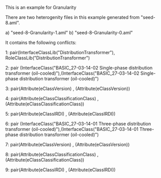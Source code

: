 This is an example for Granularity

There are two heterogenity files in this example generated from "seed-8.aml".

a) "seed-8-Granularity-1.aml"
b) "seed-8-Granularity-0.aml"

It contains the following conflicts:

1: pair(InterfaceClassLib("DistributionTransformer"), RoleClassLib("DistributionTransformer")

2: pair (InterfaceClass("BASIC_27-03-14-02 Single-phase distribution transformer (oil-cooled)"),(InterfaceClass("BASIC_27-03-14-02 Single-phase distribution transformer (oil-cooled)")

3: pair(Attribute(eClassVersion) , (Attribute(eClassVersion))

4: pair(Attribute(eClassClassificationClass) , (Attribute(eClassClassificationClass))

5: pair(Attribute(eClassIRDI) , (Attribute(eClassIRDI))


6: pair (InterfaceClass("BASIC_27-03-14-01 Three-phase distribution transformer (oil-cooled)"),(InterfaceClass("BASIC_27-03-14-01 Three-phase distribution transformer (oil-cooled)")

7: pair(Attribute(eClassVersion) , (Attribute(eClassVersion))

8: pair(Attribute(eClassClassificationClass) , (Attribute(eClassClassificationClass))

9: pair(Attribute(eClassIRDI) , (Attribute(eClassIRDI))


